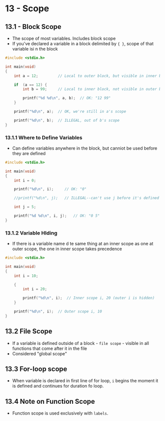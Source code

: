 # 13 - Scope

## 13.1 - Block Scope

- The scope of most variables. Includes block scope
- If you've declared a variable in a block delimited by `{ }`, scope of that variable isi n the block

```c
#include <stdio.h>

int main(void)
{
    int a = 12;         // Local to outer block, but visible in inner block

    if  (a == 12) {
        int b = 99;     // Local to inner block, not visible in outer block

        printf("%d %d\n", a, b);  // OK: "12 99"
    }

    printf("%d\n", a);  // OK, we're still in a's scope

    printf("%d\n", b);  // ILLEGAL, out of b's scope
}
```

### 13.1.1 Where to Define Variables

- Can define variables anywhere in the block,  but canniot be used before they are defined

```c
#include <stdio.h>

int main(void)
{
    int i = 0;

    printf("%d\n", i);     // OK: "0"

    //printf("%d\n", j);   // ILLEGAL--can't use j before it's defined

    int j = 5;

    printf("%d %d\n", i, j);   // OK: "0 5"
}
```

### 13.1.2 Variable HIding

- If there is a variable name d te same thing at an inner scope as one at outer scope, the one in inner scope takes precedence

```c
#include <stdio.h>

int main(void)
{
    int i = 10;

    {
        int i = 20;

        printf("%d\n", i);  // Inner scope i, 20 (outer i is hidden)
    }

    printf("%d\n", i);  // Outer scope i, 10
}
```

## 13.2 File Scope

- If a variable is defined outside of a block - `file scope` - visible in all functions that come after it in the file
- Considered "global scope"

## 13.3 For-loop scope

- When variable is declared in first line of for loop, `i` begins the moment it is defined and continues for duration fo loop.

## 13.4 Note on Function Scope

- Function scope is used exclusively with `labels`.
